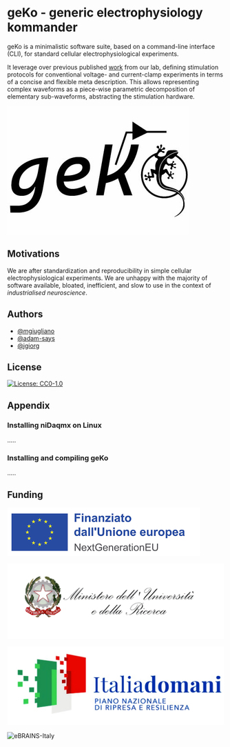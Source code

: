 
# geKo - generic electrophysiology kommander

geKo is a minimalistic software suite, based on a command-line interface (CLI), for standard cellular electrophysiological experiments.

It leverage over previous published [work](https://www.sciencedirect.com/science/article/abs/pii/S0165027014001198) from our lab, defining stimulation protocols for conventional voltage- and current-clamp experiments in terms of a concise and flexible meta description. This allows representing complex waveforms as a piece-wise parametric decomposition of elementary sub-waveforms, abstracting the stimulation hardware. 

![geKo logo](/img/logo.jpg?raw=true "geKo logo")


## Motivations

We are after standardization and reproducibility in simple cellular electrophysiological experiments. 
We are unhappy with the majority of software available, bloated, inefficient, and slow to use in the context of *industrialised neuroscience*.


## Authors

- [@mgiugliano](https://www.github.com/mgiugliano)
- [@adam-says](https://github.com/adam-says)
- [@jgiorg](https://github.com/jgiorg)

## License


[![License: CC0-1.0](https://img.shields.io/badge/License-CC0_1.0-lightgrey.svg)](http://creativecommons.org/publicdomain/zero/1.0/)







## Appendix

### Installing niDaqmx on Linux
.....

### Installing and compiling geKo
.....


## Funding

![NextGenerationEU](/img/EU.png?raw=true "EU funding logo")

![MUR](/img/MUR.jpg?raw=true "MUR logo")

![PNRR](/img/PNRR.jpg?raw=true "PNRR logo")

![eBRAINS-Italy](/img/eBRAINSItaly.png?raw=true "eBRAINS-Italy logo")
